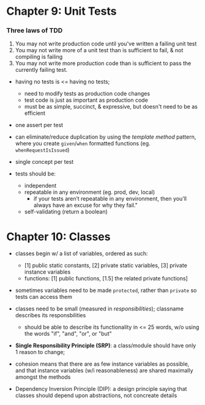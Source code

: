 # Chapter 9: Unit Tests

### Three laws of TDD

1. You may not write production code until you've written a failing unit test
2. You may not write more of a unit test than is sufficient to fail, & not compiling is failing
3. You may not write more production code than is sufficient to pass the currently failing test.

* having no tests is <= having no tests;
  - need to modify tests as production code changes
  - test code is just as important as production code
   * must be as simple, succinct, & expressive, but doesn't need to be as efficient

* one assert per test

* can eliminate/reduce duplication by using the _template method_ pattern, where you create `given`/`when` formatted functions (eg. `whenRequestIsIssued`)

* single concept per test

* tests should be:
  - independent
  - repeatable in any environment (eg. prod, dev, local)
    * if your tests aren’t repeatable in any environment, then you’ll always have an excuse for why they fail."
  - self-validating (return a boolean)

# Chapter 10: Classes

* classes begin w/ a list of variables, ordered as such:
  - [1] public static constants, [2] private static variables, [3] private instance variables
  - functions: [1] public functions, [1.5] the related private functions]

* sometimes variables need to be made `protected`, rather than `private` so tests can access them

* classes need to be small (measured in _responsibilities_); classname describes its responsbilities
  - should be able to describe its functionality in <= 25 words, w/o using the words "if", "and", "or", or "but"

* __Single Responsibility Principle  (SRP)__: a class/module should have only 1 reason to change;

* cohesion means that there are as few instance variables as possible, and that instance variables (w/i reasonableness) are shared maximally amongst the methods

* Dependency Inversion Principle (DIP): a design principle saying that classes should depend upon abstractions, not concreate details
